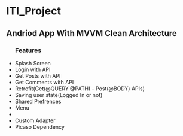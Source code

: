 # ITI_Project
<h2>Andriod App With MVVM Clean Architecture</h2>



<ul style="list-style-type:disc">
       <h3>Features</h3>
      <li>Splash Screen</li>
      <li>Login with API</li>
      <li>Get Posts with API</li>
      <li>Get Comments with API</li>
      <li>Retrofit(Get(@QUERY @PATH) - Post(@BODY) APIs)</li>
      <li>Saving user state(Logged In or not)</li>
      <li>Shared Prefrences</li>
      <li> Menu<li>
      <li>Custom Adapter</li>
      <li>Picaso Dependency</li
</ul>
